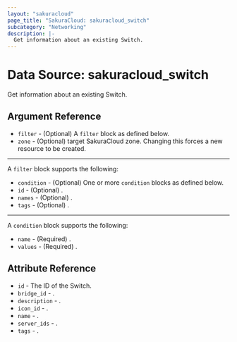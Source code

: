 ```yaml
---
layout: "sakuracloud"
page_title: "SakuraCloud: sakuracloud_switch"
subcategory: "Networking"
description: |-
  Get information about an existing Switch.
---
```


# Data Source: sakuracloud_switch

Get information about an existing Switch.

## Argument Reference

* `filter` - (Optional) A `filter` block as defined below.
* `zone` - (Optional) target SakuraCloud zone. Changing this forces a new resource to be created.


---

A `filter` block supports the following:

* `condition` - (Optional) One or more `condition` blocks as defined below.
* `id` - (Optional) .
* `names` - (Optional) .
* `tags` - (Optional) .

---

A `condition` block supports the following:

* `name` - (Required) .
* `values` - (Required) .


## Attribute Reference

* `id` - The ID of the Switch.
* `bridge_id` - .
* `description` - .
* `icon_id` - .
* `name` - .
* `server_ids` - .
* `tags` - .




